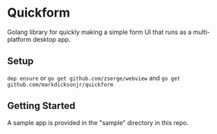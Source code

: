 # Quickform

Golang library for quickly making a simple form UI that runs as a multi-platform desktop app.

## Setup

`dep ensure` or `go get github.com/zserge/webview` and `go get github.com/markdicksonjr/quickform`

## Getting Started

A sample app is provided in the "sample" directory in this repo.
